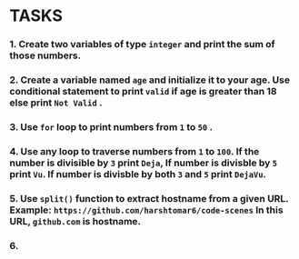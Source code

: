 # TASKS

### 1. Create two **variables** of type `integer` and print the sum of those numbers.

### 2. Create a variable named `age` and initialize it to your age. Use **conditional statement** to print `valid` if age is greater than 18 else print `Not Valid` .

### 3. Use `for` loop to print numbers from `1` to `50` .

### 4. Use any loop to traverse numbers from `1` to `100`. If the number is divisible by `3` print `Deja`, If number is divisble by `5` print `Vu`. If number is divisble by both `3` and `5` print `DejaVu`.

### 5. Use `split()` function to extract hostname from a given URL. Example: `https://github.com/harshtomar6/code-scenes` In this URL, `github.com` is hostname. 

### 6. 